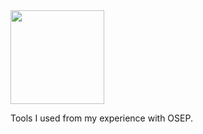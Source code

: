 <img style="width:150px; height:150px" src="https://github.com/0x5c4r3/OSEP/assets/16732213/8f1ddff2-ce6f-4112-95eb-8b44e7faa35c">
</img>

Tools I used from my experience with OSEP.
